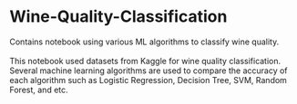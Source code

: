 # Wine-Quality-Classification
Contains notebook using various ML algorithms to classify wine quality.
</br></br>
This notebook used datasets from Kaggle for wine quality classification.
Several machine learning algorithms are used to compare the accuracy of each algorithm such as Logistic Regression, 
Decision Tree, SVM, Random Forest, and etc.
